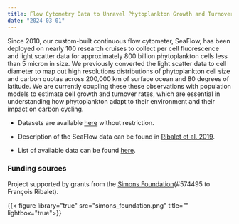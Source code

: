 ```yaml
---
title: Flow Cytometry Data to Unravel Phytoplankton Growth and Turnover Rates
date: "2024-03-01"
---
```

Since 2010, our custom-built continuous flow cytometer, SeaFlow, has been deployed on nearly 100 research cruises to collect per cell fluorescence and light scatter data for approximately 800 billion phytoplankton cells less than 5 micron in size. We previously converted the light scatter data to cell diameter to map out high resolutions distributions of phytoplankton cell size and carbon quotas across 200,000 km of surface ocean and 80 degrees of latitude.  We are currently coupling these these observations with population models to estimate cell growth and turnover rates, which are essential in understanding how phytoplankton adapt to their environment and their impact on carbon cycling.

* Datasets are available [here](https://doi.org/10.5281/zenodo.7102019) without restriction.

* Description of the SeaFlow data can be found in [Ribalet et al. 2019](https://doi.org/10.1038/s41597-019-0292-2).

* List of available data can be found [here](https://docs.google.com/spreadsheets/d/e/2PACX-1vT76VR2_VAulc6caxklUqOTOj_7EEnNJiFlHqaD1fC7Pc_zqw5i7wwcQUcDa8dtALZXoVHt2t0mdPS5/pubhtml).

### Funding sources
Project supported by grants from the [Simons Foundation](https://www.simonsfoundation.org/life-sciences/microbial-oceanography/)(#574495 to François Ribalet).

{{< figure library="true" src="simons_foundation.png" title="" lightbox="true">}}
